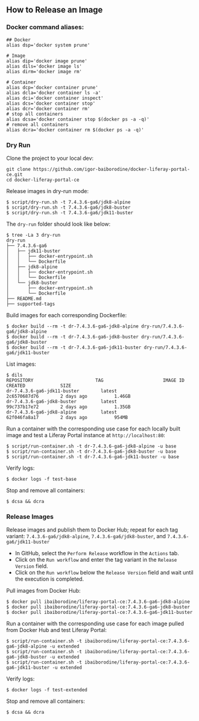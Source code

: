 ## How to Release an Image 

### Docker command aliases:
```shell
## Docker
alias dsp='docker system prune'

# Image
alias dip='docker image prune'
alias dils='docker image ls'
alias dirm='docker image rm'

# Container
alias dcp='docker container prune'
alias dcla='docker container ls -a'
alias dci='docker container inspect'
alias dcs='docker container stop'
alias dcr='docker container rm'
# stop all containers
alias dcsa='docker container stop $(docker ps -a -q)'
# remove all containers
alias dcra='docker container rm $(docker ps -a -q)'
```

### Dry Run
Clone the project to your local dev:
```shell
git clone https://github.com/igor-baiborodine/docker-liferay-portal-ce.git
cd docker-liferay-portal-ce
```

Release images in dry-run mode:
```shell
$ script/dry-run.sh -t 7.4.3.6-ga6/jdk8-alpine
$ script/dry-run.sh -t 7.4.3.6-ga6/jdk8-buster
$ script/dry-run.sh -t 7.4.3.6-ga6/jdk11-buster
```

The `dry-run` folder should look like below:
```shell
$ tree -La 3 dry-run
dry-run
├── 7.4.3.6-ga6
│   ├── jdk11-buster
│   │   ├── docker-entrypoint.sh
│   │   └── Dockerfile
│   ├── jdk8-alpine
│   │   ├── docker-entrypoint.sh
│   │   └── Dockerfile
│   └── jdk8-buster
│       ├── docker-entrypoint.sh
│       └── Dockerfile
├── README.md
├── supported-tags
```

Build images for each corresponding Dockerfile:
```shell
$ docker build --rm -t dr-7.4.3.6-ga6-jdk8-alpine dry-run/7.4.3.6-ga6/jdk8-alpine
$ docker build --rm -t dr-7.4.3.6-ga6-jdk8-buster dry-run/7.4.3.6-ga6/jdk8-buster
$ docker build --rm -t dr-7.4.3.6-ga6-jdk11-buster dry-run/7.4.3.6-ga6/jdk11-buster
```

List images:
```shell
$ dils
REPOSITORY                       TAG                      IMAGE ID            CREATED             SIZE
dr-7.4.3.6-ga6-jdk11-buster        latest                   2c6570687d76        2 days ago          1.46GB
dr-7.4.3.6-ga6-jdk8-buster         latest                   99c737b17e72        2 days ago          1.35GB
dr-7.4.3.6-ga6-jdk8-alpine         latest                   62f046fa8a17        2 days ago          954MB
```

Run a container with the corresponding use case for each locally built image and test a Liferay Portal instance at `http://localhost:80`:
```shell
$ script/run-container.sh -t dr-7.4.3.6-ga6-jdk8-alpine -u base
$ script/run-container.sh -t dr-7.4.3.6-ga6-jdk8-buster -u base
$ script/run-container.sh -t dr-7.4.3.6-ga6-jdk11-buster -u base
```

Verify logs:
```shell
$ docker logs -f test-base
```

Stop and remove all containers:
```shell
$ dcsa && dcra
```

### Release Images

Release images and publish them to Docker Hub; repeat for each tag variant: `7.4.3.6-ga6/jdk8-alpine`, `7.4.3.6-ga6/jdk8-buster`, and `7.4.3.6-ga6/jdk11-buster` 

* In GitHub, select the `Perform Release` workflow in the `Actions` tab.
* Click on the `Run workflow` and enter the tag variant in the `Release Version` field.
* Click on the `Run workflow` below the `Release Version` field and wait until the execution is completed.

Pull images from Docker Hub:
```shell
$ docker pull ibaiborodine/liferay-portal-ce:7.4.3.6-ga6-jdk8-alpine
$ docker pull ibaiborodine/liferay-portal-ce:7.4.3.6-ga6-jdk8-buster
$ docker pull ibaiborodine/liferay-portal-ce:7.4.3.6-ga6-jdk11-buster
```

Run a container with the corresponding use case for each image pulled from Docker Hub and test Liferay Portal:
```shell
$ script/run-container.sh -t ibaiborodine/liferay-portal-ce:7.4.3.6-ga6-jdk8-alpine -u extended
$ script/run-container.sh -t ibaiborodine/liferay-portal-ce:7.4.3.6-ga6-jdk8-buster -u extended
$ script/run-container.sh -t ibaiborodine/liferay-portal-ce:7.4.3.6-ga6-jdk11-buster -u extended
```

Verify logs:
```shell
$ docker logs -f test-extended
```

Stop and remove all containers:
```shell
$ dcsa && dcra
```
